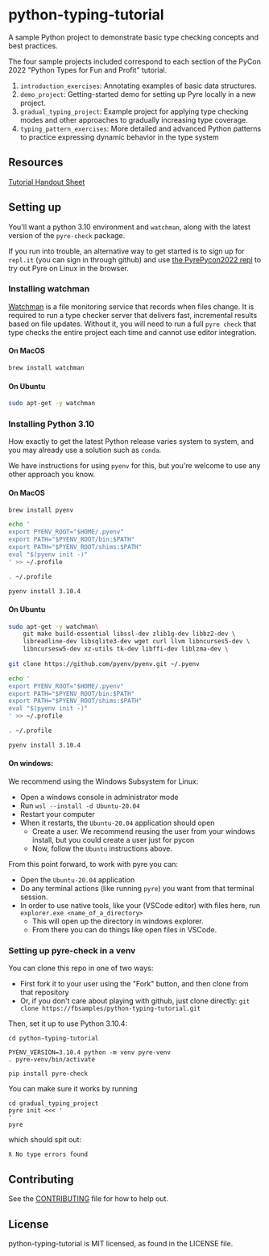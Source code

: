 # python-typing-tutorial

A sample Python project to demonstrate basic type checking concepts and best practices.

The four sample projects included correspond to each section of the PyCon 2022 "Python Types for Fun and Profit" tutorial.

1. `introduction_exercises`: Annotating examples of basic data structures.
2. `demo_project`: Getting-started demo for setting up Pyre locally in a new project.
3. `gradual_typing_project`: Example project for applying type checking modes and other approaches to gradually increasing type coverage.
4. `typing_pattern_exercises`: More detailed and advanced Python patterns to practice expressing dynamic behavior in the type system

## Resources

[Tutorial Handout Sheet](https://docs.google.com/document/d/15QZo9Sj_9RQJ79QdJdafRGITjU72jlQbMfQotnTVETo/edit?usp=sharing)

## Setting up

You'll want a python 3.10 environment and `watchman`, along with the
latest version of the `pyre-check` package.

If you run into trouble, an alternative way to get started is to sign up
for `repl.it` (you can sign in through github) and use
[the PyrePycon2022 repl](https://replit.com/@stroxler/PyrePycon2022-nix?v=1)
to try out Pyre on Linux in the browser.

### Installing watchman

[Watchman](https://facebook.github.io/watchman/) is a file monitoring service that records when files change. It is required to run a type checker server that delivers fast, incremental results based on file updates. Without it, you will need to run a full `pyre check` that type checks the entire project each time and cannot use editor integration. 

#### On MacOS

```bash
brew install watchman
```

#### On Ubuntu

```bash
sudo apt-get -y watchman
```


### Installing Python 3.10

How exactly to get the latest Python release varies system to system,
and you may already use a solution such as `conda`.

We have instructions for using `pyenv` for this, but you're welcome
to use any other approach you know.

#### On MacOS

```bash
brew install pyenv

echo '
export PYENV_ROOT="$HOME/.pyenv"
export PATH="$PYENV_ROOT/bin:$PATH"
export PATH="$PYENV_ROOT/shims:$PATH"
eval "$(pyenv init -)"
' >> ~/.profile

. ~/.profile

pyenv install 3.10.4
```


#### On Ubuntu

```bash
sudo apt-get -y watchman\
    git make build-essential libssl-dev zlib1g-dev libbz2-dev \
    libreadline-dev libsqlite3-dev wget curl llvm libncurses5-dev \
    libncursesw5-dev xz-utils tk-dev libffi-dev liblzma-dev \
    
git clone https://github.com/pyenv/pyenv.git ~/.pyenv

echo '
export PYENV_ROOT="$HOME/.pyenv"
export PATH="$PYENV_ROOT/bin:$PATH"
export PATH="$PYENV_ROOT/shims:$PATH"
eval "$(pyenv init -)"
' >> ~/.profile

. ~/.profile

pyenv install 3.10.4
```

#### On windows:

We recommend using the Windows Subsystem for Linux:
- Open a windows console in administrator mode
- Run `wsl --install -d Ubuntu-20.04`
- Restart your computer
- When it restarts, the `Ubuntu-20.04` application should open
  - Create a user. We recommend reusing the user from your
    windows install, but you could create a user just for pycon
  - Now, follow the `Ubuntu` instructions above.
  
From this point forward, to work with pyre you can:
- Open the `Ubuntu-20.04` application
- Do any terminal actions (like running `pyre`) you want from
  that terminal session.
- In order to use native tools, like your (VSCode editor) with
  files here, run `explorer.exe <name_of_a_directory>`
  - This will open up the directory in windows explorer.
  - From there you can do things like open files in VSCode.


### Setting up pyre-check in a venv


You can clone this repo in one of two ways:
- First fork it to your user using the "Fork" button, and then
  clone from that repository
- Or, if you don't care about playing with github, just clone directly:
  `git clone https://fbsamples/python-typing-tutorial.git`
  
Then, set it up to use Python 3.10.4:
```
cd python-typing-tutorial

PYENV_VERSION=3.10.4 python -m venv pyre-venv
. pyre-venv/bin/activate

pip install pyre-check
```

You can make sure it works by running
```
cd gradual_typing_project
pyre init <<< '
'
pyre
```
which should spit out:
```
ƛ No type errors found
```

## Contributing

See the [CONTRIBUTING](CONTRIBUTING.md) file for how to help out.

## License

python-typing-tutorial is MIT licensed, as found in the LICENSE file.

